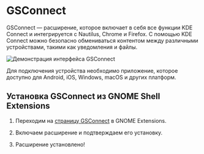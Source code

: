 # GSConnect

GSConnect — расширение, которое включает в себя все функции KDE Connect и интегрируется с Nautilus, Chrome и Firefox. С помощью KDE Connect можно безопасно обмениваться контентом между различными устройствами, такими как уведомления и файлы.

![Демонстрация интерфейса GSConnect](/gsconnect/menu.png)

Для подключения устройства необходимо приложение, которое доступно для Android, iOS, Windows, macOS и других платформ.

## Установка GSConnect из GNOME Shell Extensions

1. Переходим на [страницу GSConnect](https://extensions.gnome.org/extension/1319/gsconnect/) в GNOME Extensions.

2. Включаем расширение и подтверждаем его установку.

3. Расширение установлено!